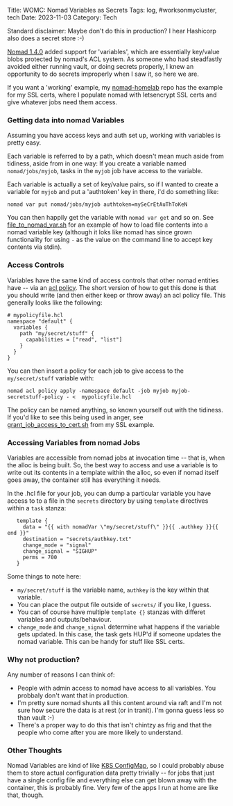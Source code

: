 Title: WOMC: Nomad Variables as Secrets
Tags: log, #worksonmycluster, tech
Date: 2023-11-03 
Category: Tech
 
Standard disclaimer: Maybe don't do this in production? I hear Hashicorp also does a secret store :-)

[Nomad 1.4.0](https://github.com/hashicorp/nomad/releases/tag/v1.4.0) added support for 'variables', which are essentially key/value blobs protected by nomad's ACL system. As someone who had steadfastly avoided either running vault, or doing secrets properly, I knew an opportunity to do secrets improperly when I saw it, so here we are.

If you want a 'working' example, my [nomad-homelab](https://github.com/gerrowadat/nomad-homelab/tree/main/ssl) repo has the example for my SSL certs, where I populate nomad with letsencrypt SSL certs and give whatever jobs need them access.

### Getting data into nomad Variables

Assuming you have access keys and auth set up, working with variables is pretty easy.

Each variable is referred to by a path, which doesn't mean much aside from tidiness, aside from in one way: If you create 
a variable named ```nomad/jobs/myjob```, tasks in the ```myjob``` job have access to the variable.

Each variable is actually a set of key/value pairs, so if I wanted to create a variable for ```myjob``` and put a 'authtoken' key in there, i'd do something like:

```
nomad var put nomad/jobs/myjob authtoken=mySeCrEtAuThToKeN
```

You can then happily get the variable with ```nomad var get``` and so on. See [file_to_nomad_var.sh](https://github.com/gerrowadat/nomad-homelab/blob/main/utilities/file_to_nomad_var.sh) for an example of how to load file contents into a nomad variable key (although it loks like nomad has since grown functionality for using ```-``` as the value on the command line to accept key contents via stdin).

### Access Controls

Variables have the same kind of access controls that other nomad entities have -- via an [acl policy](https://developer.hashicorp.com/nomad/tutorials/access-control/access-control-policies). The short version of how to get this done is that you should write (and then either keep or throw away) an acl policy file. This generally looks like the following:

```
# mypolicyfile.hcl
namespace "default" {
  variables {
    path "my/secret/stuff" {
      capabilities = ["read", "list"]
    }
  }
}
```

You can then insert a policy for each job to give access to the ```my/secret/stuff``` variable with:

```
nomad acl policy apply -namespace default -job myjob myjob-secretstuff-policy - <  mypolicyfile.hcl
```

The policy can be named anything, so known yourself out with the tidiness. If you'd like to see this being used in anger, see [grant_job_access_to_cert.sh](https://github.com/gerrowadat/nomad-homelab/blob/main/ssl/grant_job_access_to_cert.sh) from my SSL example.

### Accessing Variables from nomad Jobs

Variables are accessible from nomad jobs at invocation time -- that is, when the alloc is being built. So, the best way to access and use a variable is to write out its contents in a template within the alloc, so even if nomad itself goes away, the container still has everything it needs.

In the .hcl file for your job, you can dump a particular variable you have access to to a file in the ```secrets``` directory by using ```template``` directives within a ```task``` stanza:

```
   template {
     data = "{{ with nomadVar \"my/secret/stuff\" }}{{ .authkey }}{{ end }}"
     destination = "secrets/authkey.txt"
     change_mode = "signal"
     change_signal = "SIGHUP"
     perms = 700
   }
```

Some things to note here:

  - ```my/secret/stuff``` is the variable name, ```authkey``` is the key within that variable.
  - You can place the output file outside of ```secrets/``` if you like, I guess.
  - You can of course have multiple ```template {}``` stanzas with differet variables and outputs/behaviour.
  - ```change_mode``` and ```change_signal``` determine what happens if the variable gets updated. In this case, the task gets HUP'd if someone updates the nomad variable. This can be handy for stuff like SSL certs.

### Why not production?

Any number of reasons I can think of:

  - People with admin access to nomad have access to all variables. You probbaly don't want that in production.
  - I'm pretty sure nomad shunts all this content around via raft and I'm not sure how secure the data is at rest (or in tranit). I'm gonna guess less so than vault :-)
  - There's a proper way to do this that isn't chintzy as frig and that the people who come after you are more likely to understand.

### Other Thoughts

Nomad Variables are kind of like [K8S ConfigMap](https://kubernetes.io/docs/concepts/configuration/configmap/), so I could probably abuse them to store actual configuration data pretty trivially -- for jobs that just have a single config file and everything else can get blown away with the container, this is probably fine. Very few of the apps I run at home are like that, though.
